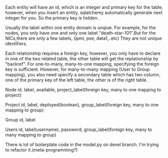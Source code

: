 Each entity will have an id, which is an integer and primary key for the table, however, when you insert an entity, sqlalchemy automatically generate next integer for you. So the primary key is hidden.


Usually the label within one entity domain is unqiue. For example, for the nodes, you only have one and only one label "death-star-101".But for the NICs,there are only a few labels, (ipmi, pxe, data1,..etc) They are not unique identifiers.


Each relationship requires a foreign key, however, you only have to declare in one of the two related table, the other table will get the replationship by "backref". For one-to-many, many-to-one mapping, specifying the foreign key is sufficient. However, for many-to-many mapping (User to Group mapping), you also need specify a secondary table which has two column, one of the primary key of the left table, the other is of the right table. 


Node
    id, label, available, project_label(foreign key, many to one mapping to project)
    
    
Project
    id, label, deployed(boolean), group_label(foreign key, many to one mapping to group)


Group
    id, label


Users
    id, label(username), password, group_label(foreign key, many to many mapping to group)

     




There is lot of boilerplate code in the model.py on devel branch. I'm trying to refactor it.(meta-programming?)
